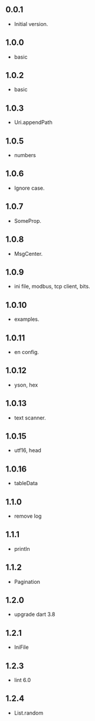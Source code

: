 ## 0.0.1

- Initial version.

## 1.0.0
* basic

## 1.0.2
* basic

## 1.0.3
* Uri.appendPath

## 1.0.5
* numbers

## 1.0.6
* Ignore case.

## 1.0.7
* SomeProp.

## 1.0.8
* MsgCenter.

## 1.0.9
* ini file, modbus, tcp client, bits.

## 1.0.10
* examples.

## 1.0.11
* en config.

## 1.0.12
* yson, hex

## 1.0.13
* text scanner.

## 1.0.15
* utf16, head
## 1.0.16
* tableData

## 1.1.0
* remove log

## 1.1.1
* println

## 1.1.2
* Pagination

## 1.2.0
* upgrade dart 3.8 

## 1.2.1
* IniFile

## 1.2.3
* lint 6.0

## 1.2.4
* List.random
